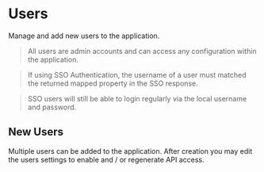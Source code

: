 # Users #

Manage and add new users to the application.

> All users are admin accounts and can access any configuration within the application.

> If using SSO Authentication, the username of a user must matched the returned mapped property in the SSO response.

> SSO users will still be able to login regularly via the local username and password.

## New Users ##

Multiple users can be added to the application. After creation you may edit the users settings to enable and / or regenerate API access.
